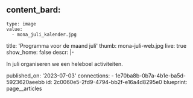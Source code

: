 content_bard:
  -
    type: image
    value:
      - mona_juli_kalender.jpg
title: 'Programma voor de maand juli'
thumb: mona-juli-web.jpg
live: true
show_home: false
descr: |-
  <p>In juli organiseren we een heleboel activiteiten.
  </p>
published_on: '2023-07-03'
connections:
  - 1e70ba8b-0b7a-4b1e-ba5d-5923620aeebb
id: 2c0060e5-2fd9-4794-bb2f-e16a4d8295e0
blueprint: page__articles
